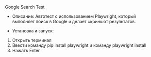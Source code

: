 Google Search Test

- Описание:
Автотест с использованием Playwright, который выполняет поиск в Google и делает скриншот результатов.

- Установка и запуск:
1. Открыть терминал
2. Ввести команду pip install playwright и команду playwright install
3. Нажать Enter

